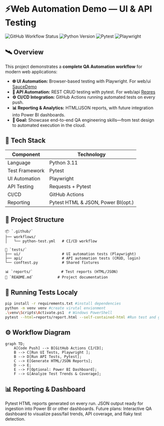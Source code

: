 # ⚡Web Automation Demo — UI & API Testing

![GitHub Workflow Status](https://img.shields.io/github/actions/workflow/status/nadreal/web-automation-demo/python-test.yml?branch=main&style=flat-square)
![Python Version](https://img.shields.io/badge/python-3.11-blue?style=flat-square)
![Pytest](https://img.shields.io/badge/pytest-tested-success?style=flat-square)
![Playwright](https://img.shields.io/badge/playwright-automation-blueviolet?style=flat-square)

## 🛰 Overview

This project demonstrates a **complete QA Automation workflow** for modern web applications:

- **🌐 UI Automation:** Browser-based testing with Playwright. For web/ui [SauceDemo](https://www.saucedemo.com)
- **🔌 API Automation:** REST CRUD testing with pytest. For web/api [Reqres](https://reqres.in)
- **⚙  CI/CD Integration:** GitHub Actions running automated tests on every push.  
- **📊 Reporting & Analytics:** HTML/JSON reports, with future integration into Power BI dashboards.  
- **🎯 Goal:** Showcase end-to-end QA engineering skills—from test design to automated execution in the cloud.


## 🧩 Tech Stack

| Component         | Technology                          | 
|-------------------|-------------------------------------|
| Language          | Python 3.11                         |
| Test Framework    | Pytest                              |
| UI Automation     | Playwright                          |
| API Testing       | Requests + Pytest                   |
| CI/CD             | GitHub Actions                      |
| Reporting         | Pytest HTML & JSON, Power BI(opt.)  |


## 🚀 Project Structure
```
📦 `.github/`
├── workflows/
│   └── python-test.yml   # CI/CD workflow

🧪 `tests/`
├── ui/                   # UI automation tests (Playwright)
├── api/                  # API automation tests (CRUD, login)
└── conftest.py           # Shared fixtures

📊 `reports/`             # Test reports (HTML/JSON)
📄 `README.md`           # Project documentation
```

## 🧪 Running Tests Localy
```bash
pip install -r requirements.txt #install dependencies 
python -m venv venv #create virutal envionment 
.\venv\Scripts\Activate.ps1  # Windows PowerShell
pytest --html=reports/report.html --self-contained-html #Run test and generate reports
```

## ⚙ Workflow Diagram
```mermaid
graph TD;
    A[Code Push] --> B[GitHub Actions CI/CD];
    B --> C[Run UI Tests, Playwright ];
    B --> D[Run API Tests, Pytest];
    C --> E[Generate HTML/JSON Reports];
    D --> E;
    E --> F[Optional: Power BI Dashboard];
    F --> G[Analyze Test Trends & Coverage];
```


## 📊 Reporting & Dashboard

Pytest HTML reports generated on every run.
JSON output ready for ingestion into Power BI or other dashboards.
Future plans: Interactive QA dashboard to visualize pass/fail trends, API coverage, and flaky test detection.